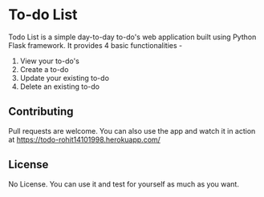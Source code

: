 # To-do List

Todo List is a simple day-to-day to-do's web application built using Python Flask framework. It provides 4 basic functionalities -
1. View your to-do's
2. Create a to-do
3. Update your existing to-do
4. Delete an existing to-do

## Contributing

Pull requests are welcome. You can also use the app and watch it in action at https://todo-rohit14101998.herokuapp.com/

## License

No License. You can use it and test for yourself as much as you want.

